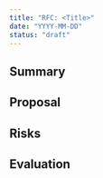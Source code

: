 ```yaml
---
title: "RFC: <Title>"
date: "YYYY-MM-DD"
status: "draft"
---
```

## Summary
## Proposal
## Risks
## Evaluation
